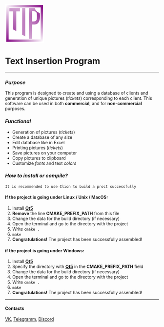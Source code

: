 ![TIP](icon.png)

# Text Insertion Program

---

### _Purpose_
This program is designed to create and using a database of clients and
generation of unique pictures (_tickets_) corresponding to each client.
This software can be used in both **commercial**,
and for **non-commercial** purposes.

### _Functional_
* Generation of pictures (_tickets_)
* Create a database of any size
* Edit database like in Excel
* Printing pictures (_tickets_)
* Save pictures on your computer
* Copy pictures to clipboard
* Customize _fonts_ and text _colors_

### _How to install or compile?_
    It is recommended to use Clion to build a proct successfully	   
											     					   
#### If the project is going under Linux / Unix / MacOS:
1. Install **[Qt5][4]** 									     			   
2. **Remove** the line **CMAKE_PREFIX_PATH** from this file			       
3. Change the data for the build directory (if necessary)            
4. Open the terminal and go to the directory with the project        
5. Write `cmake .` 								     				   
6. `make`										     				   
7. **Congratulations!** The project has been successfully assembled!     

#### if the project is going under Windows:
1. Install **[Qt5][4]**
2. Specify the directory with **[Qt5][4]** in the **CMAKE_PREFIX_PATH** field
3. Change the data for the build directory (if necessary)
4. Open the terminal and go to the directory with the project
5. Write `cmake .`
6. `make`
7. **Congratulations!** The project has been successfully assembled!

---

#### Contacts

[VK][1], [Telegramm][2], [Discord][3]

[1]: https://vk.com/pavel.cmake
[2]: https://t.me/pavel_cpp
[3]: @pavel.cpp
[4]: https://cybersoft.ru/razrabotka/redaktory/208-qt.html